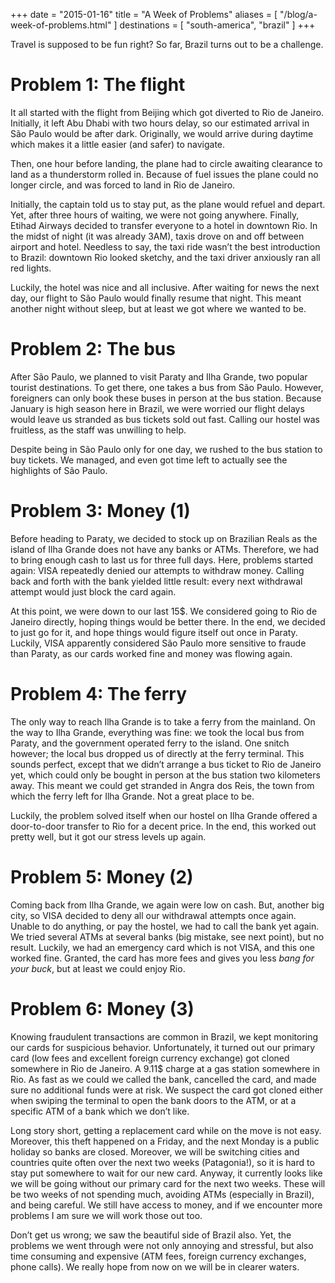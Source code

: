 +++
date    = "2015-01-16"
title   = "A Week of Problems"
aliases = [ "/blog/a-week-of-problems.html" ]
destinations = [ "south-america", "brazil" ]
+++

Travel is supposed to be fun right? So far, Brazil turns out to be a challenge.

<!--more-->
# Problem 1: The flight
It all started with the flight from Beijing which got diverted to Rio de Janeiro. Initially, it left Abu Dhabi with two hours delay, so our estimated arrival in São Paulo would be after dark. Originally, we would arrive during daytime which makes it a little easier (and safer) to navigate.

Then, one hour before landing, the plane had to circle awaiting clearance to land as a thunderstorm rolled in. Because of fuel issues the plane could no longer circle, and was forced to land in Rio de Janeiro.

Initially, the captain told us to stay put, as the plane would refuel and depart. Yet, after three hours of waiting, we were not going anywhere. Finally, Etihad Airways decided to transfer everyone to a hotel in downtown Rio. In the midst of night (it was already 3AM), taxis drove on and off between airport and hotel. Needless to say, the taxi ride wasn’t the best introduction to Brazil: downtown Rio looked sketchy, and the taxi driver anxiously ran all red lights.

Luckily, the hotel was nice and all inclusive. After waiting for news the next day, our flight to São Paulo would finally resume that night. This meant another night without sleep, but at least we got where we wanted to be.

# Problem 2: The bus
After São Paulo, we planned to visit Paraty and Ilha Grande, two popular tourist destinations. To get there, one takes a bus from São Paulo. However, foreigners can only book these buses in person at the bus station. Because January is high season here in Brazil, we were worried our flight delays would leave us stranded as bus tickets sold out fast. Calling our hostel was fruitless, as the staff was unwilling to help.

Despite being in São Paulo only for one day, we rushed to the bus station to buy tickets. We managed, and even got time left to actually see the highlights of São Paulo.

# Problem 3: Money (1)
Before heading to Paraty, we decided to stock up on Brazilian Reals as the island of Ilha Grande does not have any banks or ATMs. Therefore, we had to bring enough cash to last us for three full days. Here, problems started again: VISA repeatedly denied our attempts to withdraw money. Calling back and forth with the bank yielded little result: every next withdrawal attempt would just block the card again.

At this point, we were down to our last 15$. We considered going to Rio de Janeiro directly, hoping things would be better there. In the end, we decided to just go for it, and hope things would figure itself out once in Paraty. Luckily, VISA apparently considered São Paulo more sensitive to fraude than Paraty, as our cards worked fine and money was flowing again.

# Problem 4: The ferry
The only way to reach Ilha Grande is to take a ferry from the mainland. On the way to Ilha Grande, everything was fine: we took the local bus from Paraty, and the government operated ferry to the island. One snitch however; the local bus dropped us of directly at the ferry terminal. This sounds perfect, except that we didn’t arrange a bus ticket to Rio de Janeiro yet, which could only be bought in person at the bus station two kilometers away. This meant we could get stranded in Angra dos Reis, the town from which the ferry left for Ilha Grande. Not a great place to be.

Luckily, the problem solved itself when our hostel on Ilha Grande offered a door-to-door transfer to Rio for a decent price. In the end, this worked out pretty well, but it got our stress levels up again.

# Problem 5: Money (2)
Coming back from Ilha Grande, we again were low on cash. But, another big city, so VISA decided to deny all our withdrawal attempts once again. Unable to do anything, or pay the hostel, we had to call the bank yet again. We tried several ATMs at several banks (big mistake, see next point), but no result. Luckily, we had an emergency card which is not VISA, and this one worked fine. Granted, the card has more fees and gives you less *bang for your buck*, but at least we could enjoy Rio.

# Problem 6: Money (3)
Knowing fraudulent transactions are common in Brazil, we kept monitoring our cards for suspicious behavior. Unfortunately, it turned out our primary card (low fees and excellent foreign currency exchange) got cloned somewhere in Rio de Janeiro. A 9.11$ charge at a gas station somewhere in Rio. As fast as we could we called the bank, cancelled the card, and made sure no additional funds were at risk. We suspect the card got cloned either when swiping the terminal to open the bank doors to the ATM, or at a specific ATM of a bank which we don’t like.

Long story short, getting a replacement card while on the move is not easy. Moreover, this theft happened on a Friday, and the next Monday is a public holiday so banks are closed. Moreover, we will be switching cities and countries quite often over the next two weeks (Patagonia!), so it is hard to stay put somewhere to wait for our new card. Anyway, it currently looks like we will be going without our primary card for the next two weeks. These will be two weeks of not spending much, avoiding ATMs (especially in Brazil), and being careful. We still have access to money, and if we encounter more problems I am sure we will work those out too.

Don’t get us wrong; we saw the beautiful side of Brazil also. Yet, the problems we went through were not only annoying and stressful, but also time consuming and expensive (ATM fees, foreign currency exchanges, phone calls). We really hope from now on we will be in clearer waters.